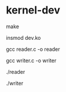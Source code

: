 # kernel-dev

make

insmod dev.ko

gcc reader.c -o reader

gcc writer.c -o writer

./reader

./writer
